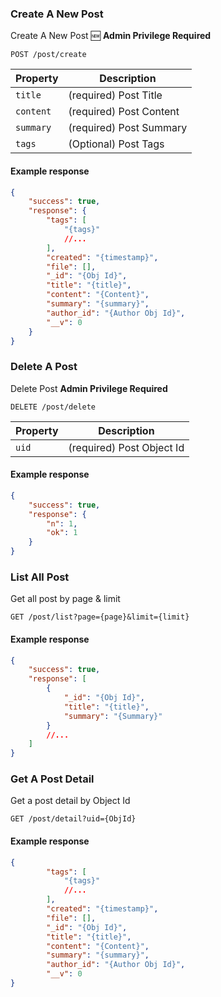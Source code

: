 ### Create A New Post

Create A New Post 🆕 **Admin Privilege Required**


```endpoint
POST /post/create
```

Property | Description
---|---
`title` | (required) Post Title
`content` | (required) Post Content
`summary` | (required) Post Summary
`tags` | (Optional) Post Tags


#### Example response

```json
{
    "success": true,
    "response": {
        "tags": [
            "{tags}"
            //...
        ],
        "created": "{timestamp}",
        "file": [],
        "_id": "{Obj Id}",
        "title": "{title}",
        "content": "{Content}",
        "summary": "{summary}",
        "author_id": "{Author Obj Id}",
        "__v": 0
    }
}
```

### Delete A Post

Delete Post **Admin Privilege Required**

```endpoint
DELETE /post/delete
```
Property | Description
---|---
`uid` | (required) Post Object Id

#### Example response

```json
{
    "success": true,
    "response": {
        "n": 1,
        "ok": 1
    }
}
```

### List All Post

Get all post by page & limit 

```endpoint
GET /post/list?page={page}&limit={limit}
```

#### Example response

```json
{
    "success": true,
    "response": [
        {
            "_id": "{Obj Id}",
            "title": "{title}",
            "summary": "{Summary}"
        }
        //...
    ]
}
```

### Get A Post Detail

Get a post detail by Object Id

```endpoint
GET /post/detail?uid={ObjId}
```

#### Example response

```json
{
        "tags": [
            "{tags}"
            //...
        ],
        "created": "{timestamp}",
        "file": [],
        "_id": "{Obj Id}",
        "title": "{title}",
        "content": "{Content}",
        "summary": "{summary}",
        "author_id": "{Author Obj Id}",
        "__v": 0
}
```